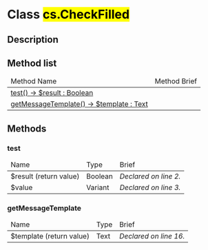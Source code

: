 <!DOCTYPE html>
<!---->
<html>
<header>
  <script src='https://cdn.jsdelivr.net/npm/mermaid/dist/mermaid.min.js'></script>
  <script src='https://cdn.jsdelivr.net/npm/marked/marked.min.js'></script>
  <script>mermaid.initialize({startOnLoad:true});</script>
  <link 
    href='https://cdn.jsdelivr.net/npm/bootstrap@5.0.0-beta2/dist/css/bootstrap.min.css'
    rel='stylesheet'
    integrity='sha384-BmbxuPwQa2lc/FVzBcNJ7UAyJxM6wuqIj61tLrc4wSX0szH/Ev+nYRRuWlolflfl'
    crossorigin='anonymous'
  >
  <script 
    src='https://cdn.jsdelivr.net/npm/bootstrap@5.0.0-beta2/dist/js/bootstrap.bundle.min.js'
    integrity='sha384-b5kHyXgcpbZJO/tY9Ul7kGkf1S0CWuKcCD38l8YkeH8z8QjE0GmW1gYU5S9FOnJ0'
    crossorigin='anonymous'
  ></script>
  <title>Class CheckFilled</title>
  <meta charset='ASCII' />
  <meta name='generator' value='4D Documentation' />
</header>
<body>
<div id='content' class='container'>

<h1>Class <mark>cs.CheckFilled</mark></h1>

<h2>Description</h2>






<h2>Method list</h2>

<table class='table table-hover'>
  <thead>
  <tr>  <td>Method Name</th>
  <td>Method Brief</th>
  </tr></thead>
  <tbody>
  <tr>
    <td class='table-success'><a href='#test'>test() -> $result : Boolean</a></td>
    <td class='table-success'></td>
  </tr>
  <tr>
    <td class='table-success'><a href='#getMessageTemplate'>getMessageTemplate() -> $template : Text</a></td>
    <td class='table-success'></td>
  </tr>
</tbody>
</table>

<h2>Methods</h2>

<h3 id='test'>test</h3>

<table class='table '>
  <thead>
  <tr>  <td>Name</th>
  <td>Type</th>
  <td>Brief</th>
  </tr></thead>
  <tbody>
  <tr>
    <td class='table-secondary'>$result (return value)</td>
    <td class='table-secondary'>Boolean</td>
    <td class='table-secondary'><em>Declared on line 2.</n></td>
  </tr>
  <tr>
    <td class='table-info'>$value</td>
    <td class='table-info'>Variant</td>
    <td class='table-info'><em>Declared on line 3.</n></td>
  </tr>
</tbody>
</table>







































<h3 id='getMessageTemplate'>getMessageTemplate</h3>

<table class='table '>
  <thead>
  <tr>  <td>Name</th>
  <td>Type</th>
  <td>Brief</th>
  </tr></thead>
  <tbody>
  <tr>
    <td class='table-secondary'>$template (return value)</td>
    <td class='table-secondary'>Text</td>
    <td class='table-secondary'><em>Declared on line 16.</n></td>
  </tr>
</tbody>
</table>






</div>
    <script>
      document.getElementById('content').innerHTML =
      marked(document.getElementById('content').innerHTML);
</script>
</body>

